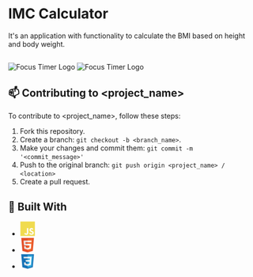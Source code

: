 # IMC Calculator


It's an application with functionality to calculate the BMI based on height and body weight.

##


<img src="https://github.com/user-attachments/assets/2c1f2422-64c3-4a4e-a693-a22c16e70330" alt="Focus Timer Logo" >
<img src="https://github.com/user-attachments/assets/54d79c4b-1ea3-4b77-94f6-f3aa15947114" alt="Focus Timer Logo" >


## 📫 Contributing to <project_name>

To contribute to <project_name>, follow these steps:

1. Fork this repository.
2. Create a branch: `git checkout -b <branch_name>`.
3. Make your changes and commit them: `git commit -m '<commit_message>'`
4. Push to the original branch: `git push origin <project_name> / <location>`
5. Create a pull request.

 ## 🧷 Built With

* <img alt="Js" height="30" width="30" src="https://raw.githubusercontent.com/devicons/devicon/master/icons/javascript/javascript-plain.svg">
* <img alt="HTML" height="30" width="30" src="https://raw.githubusercontent.com/devicons/devicon/master/icons/html5/html5-original.svg">
* <img alt="CSS" height="30" width="30" src="https://raw.githubusercontent.com/devicons/devicon/master/icons/css3/css3-original.svg">



